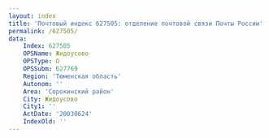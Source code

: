 ```yaml
---
layout: index
title: 'Почтовый индекс 627505: отделение почтовой связи Почты России'
permalink: /627505/
data:
    Index: 627505
    OPSName: Жидоусово
    OPSType: О
    OPSSubm: 627769
    Region: 'Тюменская область'
    Autonom: ''
    Area: 'Сорокинский район'
    City: Жидоусово
    City1: ''
    ActDate: '20030624'
    IndexOld: ''
---
```

